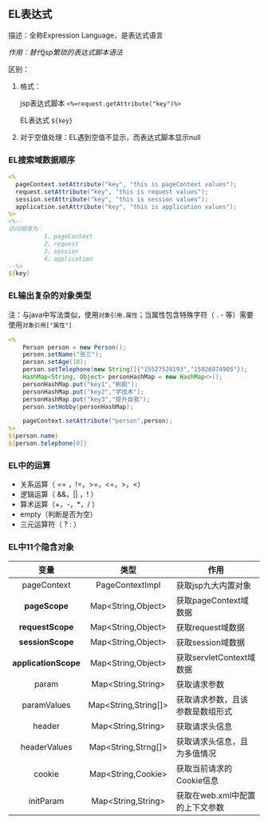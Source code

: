 ##  EL表达式

描述：全称Expression Language，是表达式语言

*作用：替代jsp繁琐的表达式脚本语法*

区别：

1. 格式：

   jsp表达式脚本 `<%=request.getAttribute("key")%>`

   EL表达式 `${key}`

2. 对于空值处理：EL遇到空值不显示，而表达式脚本显示null

###  EL搜索域数据顺序

```jsp
<%
  pageContext.setAttribute("key", "this is pageContext values");
  request.setAttribute("key", "this is request values");
  session.setAttribute("key", "this is session values");
  application.setAttribute("key", "this is application values");
%>
<%--
访问顺序为：
          1、pageContext
          2、request
          3、session
          4、application
--%>
${key}
```



###  EL输出复杂的对象类型

注：与java中写法类似，使用`对象引用.属性`；当属性包含特殊字符（ .  - 等）需要使用`对象引用["属性"]`

```jsp
<%
    Person person = new Person();
    person.setName("张三");
    person.setAge(18);
    person.setTelephone(new String[]{"15527528193","15926874905"});
    HashMap<String, Object> personHashMap = new HashMap<>();
    personHashMap.put("key1","刷剧");
    personHashMap.put("key2","学技术");
    personHashMap.put("key3","提升自我");
    person.setHobby(personHashMap);

    pageContext.setAttribute("person",person);
%>
${person.name}
${person.telephone[0]}
```



###  EL中的运算

- 关系运算（ == ，!=，>=，<=，>，<）
- 逻辑运算（ &&，|| ，! ）
- 算术运算（+，-，*，/ ）
- empty（判断是否为空）
- 三元运算符（ ? : ）





###  EL中11个隐含对象

|         变量         |         类型         | 作用                                           |
| :------------------: | :------------------: | ---------------------------------------------- |
|     pageContext      |   PageContextImpl    | 获取jsp九大内置对象                            |
|    **pageScope**     |  Map<String,Object>  | 获取pageContext域数据                          |
|   **requestScope**   |  Map<String,Object>  | 获取request域数据                              |
|   **sessionScope**   |  Map<String,Object>  | 获取session域数据                              |
| **applicationScope** |  Map<String,Object>  | 获取servletContext域数据                       |
|        param         |  Map<String,String>  | 获取请求参数                                   |
|     paramValues      | Map<String,String[]> | 获取请求参数，且该参数是数组形式               |
|        header        |  Map<String,String>  | 获取请求头信息                                 |
|     headerValues     | Map<String,Strng[]>  | 获取请求头信息，且为多值情况                   |
|        cookie        |  Map<String,Cookie>  | 获取当前请求的Cookie信息                       |
|      initParam       |  Map<String,String>  | 获取在web.xml中配置的<context-param>上下文参数 |

